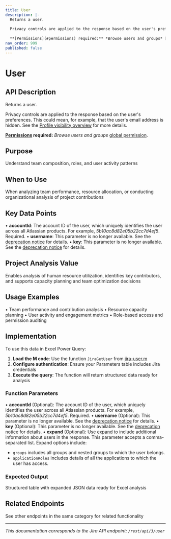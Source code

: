 ```yaml
---
title: User
description: |-
  Returns a user.
  
  Privacy controls are applied to the response based on the user's preferences. This could mean, for example, that the user's email address is hidden. See the [Profile visibility overview](https://developer.atlassian.com/cloud/jira/platform/profile-visibility/) for more details.
  
  **[Permissions](#permissions) required:** *Browse users and groups* [global permission](https://confluence.atlassian.com/x/x4dKLg).
nav_order: 999
published: false
---
```


# User

## API Description
Returns a user.

Privacy controls are applied to the response based on the user's preferences. This could mean, for example, that the user's email address is hidden. See the [Profile visibility overview](https://developer.atlassian.com/cloud/jira/platform/profile-visibility/) for more details.

**[Permissions](#permissions) required:** *Browse users and groups* [global permission](https://confluence.atlassian.com/x/x4dKLg).

## Purpose
Understand team composition, roles, and user activity patterns

## When to Use
When analyzing team performance, resource allocation, or conducting organizational analysis of project contributions

## Key Data Points
• **accountId**: The account ID of the user, which uniquely identifies the user across all Atlassian products. For example, *5b10ac8d82e05b22cc7d4ef5*. Required.
• **username**: This parameter is no longer available. See the [deprecation notice](https://developer.atlassian.com/cloud/jira/platform/deprecation-notice-user-privacy-api-migration-guide) for details.
• **key**: This parameter is no longer available. See the [deprecation notice](https://developer.atlassian.com/cloud/jira/platform/deprecation-notice-user-privacy-api-migration-guide) for details.

## Project Analysis Value
Enables analysis of human resource utilization, identifies key contributors, and supports capacity planning and team optimization decisions

## Usage Examples
• Team performance and contribution analysis
• Resource capacity planning
• User activity and engagement metrics
• Role-based access and permission auditing

## Implementation
To use this data in Excel Power Query:

1. **Load the M code**: Use the function `JiraGetUser` from [jira-user.m](../assets/jira-user.m)
2. **Configure authentication**: Ensure your Parameters table includes Jira credentials
3. **Execute the query**: The function will return structured data ready for analysis

### Function Parameters
• **accountId** (Optional): The account ID of the user, which uniquely identifies the user across all Atlassian products. For example, *5b10ac8d82e05b22cc7d4ef5*. Required.
• **username** (Optional): This parameter is no longer available. See the [deprecation notice](https://developer.atlassian.com/cloud/jira/platform/deprecation-notice-user-privacy-api-migration-guide) for details.
• **key** (Optional): This parameter is no longer available. See the [deprecation notice](https://developer.atlassian.com/cloud/jira/platform/deprecation-notice-user-privacy-api-migration-guide) for details.
• **expand** (Optional): Use [expand](#expansion) to include additional information about users in the response. This parameter accepts a comma-separated list. Expand options include:

 *  `groups` includes all groups and nested groups to which the user belongs.
 *  `applicationRoles` includes details of all the applications to which the user has access.

### Expected Output
Structured table with expanded JSON data ready for Excel analysis

## Related Endpoints
See other endpoints in the same category for related functionality

---
*This documentation corresponds to the Jira API endpoint: `/rest/api/3/user`*
